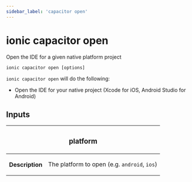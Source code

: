 ```yaml
---
sidebar_label: 'capacitor open'
---
```


# ionic capacitor open

Open the IDE for a given native platform project

```shell
ionic capacitor open [options]
```

`ionic capacitor open` will do the following:

- Open the IDE for your native project (Xcode for iOS, Android Studio for Android)

## Inputs

<table className="reference-table">
  <thead>
    <tr>
      <th colSpan="2">
        <h3>platform</h3>
      </th>
    </tr>
  </thead>
  <tbody>
    <tr>
      <th>Description</th>
      <td>
        <p>
          The platform to open (e.g. <code>android</code>, <code>ios</code>)
        </p>
      </td>
    </tr>
  </tbody>
</table>
